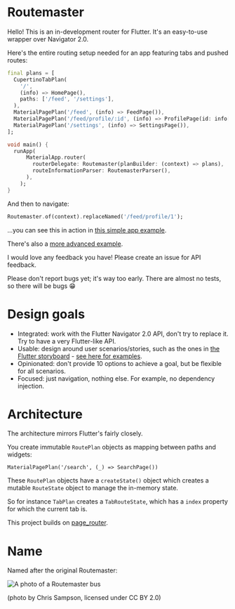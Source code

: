 # Routemaster

Hello! This is an in-development router for Flutter. It's an easy-to-use wrapper over Navigator 2.0.

Here's the entire routing setup needed for an app featuring tabs and pushed routes:

```dart
final plans = [
  CupertinoTabPlan(
    '/',
    (info) => HomePage(),
    paths: ['/feed', '/settings'],
  ),
  MaterialPagePlan('/feed', (info) => FeedPage()),
  MaterialPagePlan('/feed/profile/:id', (info) => ProfilePage(id: info['id'])),
  MaterialPagePlan('/settings', (info) => SettingsPage()),
];

void main() {
  runApp(
      MaterialApp.router(
        routerDelegate: Routemaster(planBuilder: (context) => plans),
        routeInformationParser: RoutemasterParser(),
      ),
    );
}
```

And then to navigate:

```dart
Routemaster.of(context).replaceNamed('/feed/profile/1');
```

...you can see this in action in [this simple app example](https://github.com/tomgilder/routemaster/blob/main/example/simple_example/lib/main.dart).

There's also a [more advanced example](https://github.com/tomgilder/routemaster/blob/main/example/mobile_app/lib/main.dart).

I would love any feedback you have! Please create an issue for API feedback.

Please don't report bugs yet; it's way too early. There are almost no tests, so there will be bugs 😁 

# Design goals

* Integrated: work with the Flutter Navigator 2.0 API, don't try to replace it. Try to have a very Flutter-like API.
* Usable: design around user scenarios/stories, such as the ones in [the Flutter storyboard](https://github.com/flutter/uxr/files/5953028/PUBLIC.Flutter.Navigator.API.Scenarios.-.Storyboards.pdf) - [see here for examples](https://github.com/tomgilder/routemaster/wiki/Routermaster-Flutter-scenarios).
* Opinionated: don't provide 10 options to achieve a goal, but be flexible for all scenarios.
* Focused: just navigation, nothing else. For example, no dependency injection.

# Architecture 

The architecture mirrors Flutter's fairly closely.

You create immutable `RoutePlan` objects as mapping between paths and widgets:

`MaterialPagePlan('/search', (_) => SearchPage())`

These `RoutePlan` objects have a `createState()` object which creates a mutable `RouteState` object to manage the in-memory state.

So for instance `TabPlan` creates a `TabRouteState`, which has a `index` property for which the current tab is.

This project builds on [page_router](https://github.com/johnpryan/page_router).

# Name

Named after the original Routemaster:

![A photo of a Routemaster bus](https://upload.wikimedia.org/wikipedia/commons/thumb/e/ea/Routemaster_RML2375_%28JJD_375D%29%2C_6_March_2004.jpg/320px-Routemaster_RML2375_%28JJD_375D%29%2C_6_March_2004.jpg)

(photo by Chris Sampson, licensed under CC BY 2.0)
